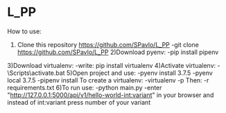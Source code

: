 # L_PP 
How to use:

1) Clone this repository https://github.com/SPavlo/L_PP
	-git clone https://github.com/SPavlo/L_PP
2)Download pyenv:
	-pip install pipenv

3)Download virtualenv:
	-write: pip install virtualenv
4)Activate virtualenv:
	-<name>\Scripts\activate.bat
5)Open project and use:
	-pyenv install 3.7.5
	-pyenv local 3.7.5
	-pipenv install
	To create a virtualenv:
	-virtualenv <name> -p <path to version of python>
	Then: 
	-r requirements.txt
6)To run use:
  	-python main.py
 	-enter "http://127.0.0.1:5000/api/v1/hello-world-int:variant" 
 		in your browser and instead of int:variant press number of your variant


